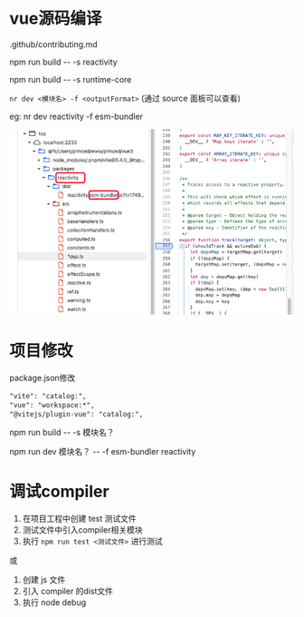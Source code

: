 # vue源码编译

.github/contributing.md

npm run build -- -s reactivity

npm run build -- -s runtime-core

`nr dev <模块名> -f <outputFormat>` (通过 source 面板可以查看)

eg: nr dev reactivity -f esm-bundler

![1749691255927](image/调试/1749691255927.png)

# 项目修改

package.json修改

```
"vite": "catalog:",
"vue": "workspace:*",
"@vitejs/plugin-vue": "catalog:",
```

npm run build -- -s  模块名？

npm run dev 模块名？ -- -f esm-bundler reactivity

# 调试compiler

1. 在项目工程中创建 test 测试文件
2. 测试文件中引入compiler相关模块
3. 执行 `npm run test <测试文件>` 进行测试

或

1. 创建 js 文件
2. 引入 compiler 的dist文件
3. 执行 node debug
